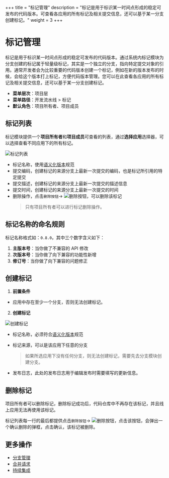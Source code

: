 +++
title = "标记管理"
description = "标记是用于标识某一时间点形成的稳定可发布的代码版本。可查看各应用的所有标记及相关提交信息，还可以基于某一分支创建标记。"
weight = 3
+++

# 标记管理

标记是用于标识某一时间点形成的稳定可发布的代码版本。通过系统内标记模块为分支创建的标记属于轻量级标记，其实是一个独立的分支，指向特定提交对象的引用。通常开发者会为比较重要的代码版本创建一个标记，例如在新的版本发布的时候，会给这个版本打上标记，方便代码版本管理。您可以在此查看各应用的所有标记及相关提交信息，还可以基于某一分支创建标记。

- **菜单层次**：项目层
- **菜单路径**：开发流水线 > 标记
- **默认角色**：项目所有者、项目成员

## 标记列表

标记模块提供一个**项目所有者**和**项目成员**可查看的列表，通过**选择应用**选择器，可以选择查看不同应用下的所有标记。

![标记列表](/docs/user-guide/development-pipeline/image/tag-list.jpg)

- 标记名称，使用[语义化版本](https://semver.org/lang/zh-CN/)规范
- 提交编码，创建标记的来源分支上最新一次提交的编码，也是标记所引用的特定提交
- 提交描述，创建标记的来源分支上最新一次提交的描述信息
- 提交时间，创建标记的来源分支上最新一次提交的时间  
- 删除操作，点击`删除按钮`→ ![删除按钮](/docs/user-guide/development-pipeline/image/del_net_button.png)，可以删除该标记
  <blockquote class="note">
    只有项目所有者可以进行标记删除操作。
  </blockquote>

## 标记名称的命名规则
标记名称格式如：`0.8.0`，其中三个数字含义如下：

1. **主版本号**：当你做了不兼容的 API 修改
2. **次版本号**：当你做了向下兼容的功能性新增
3. **修订号**：当你做了向下兼容的问题修正

## 创建标记 

 1. **前置条件**   
   - 应用中存在至少一个分支，否则无法创建标记。    


2. **创建标记**

  ![创建标记](/docs/user-guide/development-pipeline/image/create-tag.jpg)

- 标记名称，必须符合[语义化版本](https://semver.org/lang/zh-CN/)规范
- 标记来源，可以是该应用下任意的分支
  <blockquote class="warning">
    如果所选应用下没有任何分支，则无法创建标记，需要先去分支模块创建分支。
  </blockquote>  
  
- 发布日志，此处的发布日志用于编辑发布时需要填写的更新信息。
## 删除标记

项目所有者可以删除标记，删除标记成功后，代码仓库中不再存在该标记，并且线上应用无法再使用该标记。

标记列表每一行的最后都提供点击`删除按钮`→ ![删除按钮](/docs/user-guide/development-pipeline/image/del_net_button.png)，点击该按钮，会弹出一个确认删除的弹框，点击确认，该标记被删除。

## 更多操作
- [分支管理](../branch)
- [合并请求](../merge-request)
- [持续集成](../continuous-integration)